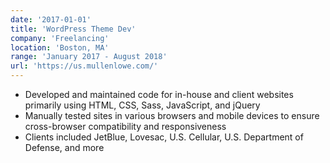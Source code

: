 ```yaml
---
date: '2017-01-01'
title: 'WordPress Theme Dev'
company: 'Freelancing'
location: 'Boston, MA'
range: 'January 2017 - August 2018'
url: 'https://us.mullenlowe.com/'
---
```


- Developed and maintained code for in-house and client websites primarily using HTML, CSS, Sass, JavaScript, and jQuery
- Manually tested sites in various browsers and mobile devices to ensure cross-browser compatibility and responsiveness
- Clients included JetBlue, Lovesac, U.S. Cellular, U.S. Department of Defense, and more
